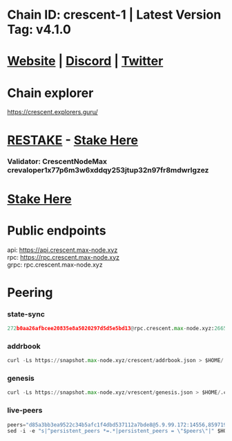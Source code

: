 # Chain ID: crescent-1 | Latest Version Tag:  v4.1.0
# [Website](https://app.crescent.network/) | [Discord](https://discord.gg/crescentnetwork) | [Twitter](https://twitter.com/CrescentHub)

# Chain explorer
https://crescent.explorers.guru/
# [RESTAKE](https://restake.app/crescent) - [Stake Here](https://restake.app/crescent)

### Validator: CrescentNodeMax crevaloper1x77p6m3w6xddqy253jtup32n97fr8mdwrlgzez

# [Stake Here](https://restake.app/crescent/crevaloper1x77p6m3w6xddqy253jtup32n97fr8mdwrlgzez)

# Public endpoints
api: https://api.crescent.max-node.xyz \
rpc: https://rpc.crescent.max-node.xyz \
grpc: rpc.crescent.max-node.xyz

# Peering
### state-sync
```python
272b0aa26afbcee20835e8a5020297d5d5e5bd13@rpc.crescent.max-node.xyz:26656
```

### addrbook
```python
curl -Ls https://snapshot.max-node.xyz/crescent/addrbook.json > $HOME/.crescent/config/addrbook.json
```
### genesis
```python
curl -Ls https://snapshot.max-node.xyz/vrescent/genesis.json > $HOME/.crescent/config/genesis.json
```

### live-peers
```python
peers="d85a3bb3ea9522c34b5afc1f4dbd537112a7bde8@5.9.99.172:14556,8597198c3ca246680cf970a03d804fa7dfdda2ce@65.108.99.37:26756,1bdadb5876d3a34379a3e243b1bb5f2191aa342d@66.45.251.38:56656,08379b23453595f34271381cdb299c4157fbc1a0@51.250.105.195:26656,291d178f780f495b0c0baca0a7a22123e0cac7e8@65.108.234.105:3000,e680384785a00bad821ddf33f949381c06eb8537@144.126.133.37:10113,cbca2e1a3bbfa734ba23c15f5a1a74b2bc4f1e79@193.70.45.106:14556,2277e8d7a7d21f7cfebd1d8dcfa222afb7abcb99@103.180.28.212:26656"
sed -i -e "s|^persistent_peers *=.*|persistent_peers = \"$peers\"|" $HOME/.crescent/config/config.toml
```


